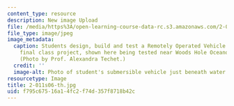 ```yaml
---
content_type: resource
description: New image Upload
file: /media/https%3A/open-learning-course-data-rc.s3.amazonaws.com/2-011-introduction-to-ocean-science-and-engineering-spring-2006/f795c67516a14fc2f74d357f8718b42c_2-011s06-th.jpg
file_type: image/jpeg
image_metadata:
  caption: Students design, build and test a Remotely Operated Vehicle (ROV) for their
    final class project, shown here being tested near Woods Hole Oceanographic Institution.
    (Photo by Prof. Alexandra Techet.)
  credit: ''
  image-alt: Photo of student's submersible vehicle just beneath water's surface.
resourcetype: Image
title: 2-011s06-th.jpg
uid: f795c675-16a1-4fc2-f74d-357f8718b42c
---
```

